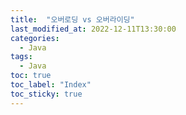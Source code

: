 ```yaml
---
title:  "오버로딩 vs 오버라이딩"
last_modified_at: 2022-12-11T13:30:00
categories: 
  - Java
tags:
  - Java
toc: true
toc_label: "Index"
toc_sticky: true
---
```


